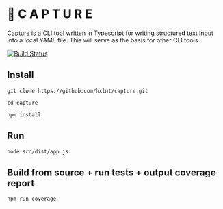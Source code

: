 # 📸 C A P T U R E

Capture is a CLI tool written in Typescript for writing structured text input into a local YAML file. This will serve as the basis for  other CLI tools.

[![Build Status](https://travis-ci.org/hxlnt/capture.svg?branch=master)](https://travis-ci.org/hxlnt/capture)

## Install
`git clone https://github.com/hxlnt/capture.git`

`cd capture`

`npm install`

## Run
`node src/dist/app.js`

## Build from source + run tests + output coverage report
`npm run coverage`